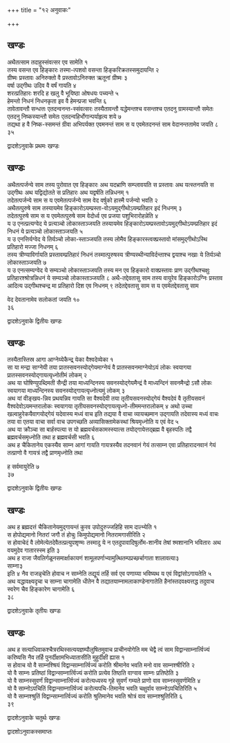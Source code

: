 +++
title = "१२ अनुवाकः"

+++
## खण्डः
 

अथैतत्साम तदाहुस्संवत्सर एव सामेति १   
तस्य वसन्त एव हिङ्कारः तस्मा-त्पशवो
वसन्ता हिङ्करिक्रतस्समुदायन्ति २   
ग्रीष्मः प्रस्तावः अनिरुक्तो वै
प्रस्तावोऽनिरुक्त ऋतूनां ग्रीष्मः ३   
वर्षा उद्गीथः उदिव
वै वर्षं गायति ४   
शरत्प्रतिहारः शरदि ह खलु वै भूयिष्ठा ओषधयः पच्यन्ते
५   
हेमन्तो निधनं निधनकृता इव वै हेमन्प्रजा भवन्ति ६   
तावेतावन्तौ सन्धत्तः
एतदन्वनन्त-स्संवत्सरः तस्यैतावन्तौ यद्धेमन्तश्च वसन्तश्च एतदनु
ग्रामस्यान्तौ समेतः एतदनु निष्कस्यान्तौ समेतः
एतदन्वहिर्भोगान्पर्याहृत्य शये ७   
तद्यथा ह
वै निष्क-स्समन्तं ग्रीवा अभिपर्यक्त एवमनन्तं साम स य एवमेतदनन्तं साम
वेदानन्ततामेव जयति ८   
३५

द्वादशेऽनुवाके प्रथमः खण्डः

## खण्डः 

 

अथैतत्पर्जन्ये साम तस्य पुरोवात एव हिङ्कारः अथ यदभ्राणि सम्प्लावयति स
प्रस्तावः अथ यत्स्तनयति स उद्गीथः अथ यद्विद्योतते स प्रतिहारः अथ
यद्वर्षति तन्निधनम् १   
तदेतत्पर्जन्ये साम स य एवमेतत्पर्जन्ये साम वेद
वर्षुको हास्मै पर्जन्यो भवति २   
अथैतत्पुरुषे साम तस्यायमेव
हिङ्कारोऽयम्प्रस्ता-वोऽयमुद्गीथोऽयम्प्रतिहार
इदं निधनम् ३   
तदेतत्पुरुषे साम स य एवमेतत्पुरुषे साम वेदोर्ध्व एव प्रजया
पशुभिरारोहन्नेति ४   
य उ एनत्प्रत्यग्वेद ये प्रत्यञ्चो लोकास्ताञ्जयति
तस्यायमेव हिङ्कारोऽयम्प्रस्तावोऽयमुद्गीथोऽयम्प्रतिहार इदं निधनं ये
प्रत्यञ्चो लोकास्ताञ्जयति ५   
य उ एनत्तिर्यग्वेद ये तिर्यञ्चो
लोका-स्ताञ्जयति तस्य लोमैव
हिङ्कारस्त्वक्प्रस्तावो
मांसमुद्गीथोऽस्थि प्रतिहारो मज्जा निधनम् ६   
तस्य
त्रीण्याविर्गायति प्रस्तावम्प्रतिहारं
निधनं तस्मात्पुरुषस्य त्रीण्यस्थीन्याविर्दन्ताश्च द्वयाश्च
नखाः ये तिर्यञ्चो लोकास्ताञ्जयति ७   
य उ एनत्सम्यग्वेद ये सम्यञ्चो
लोकास्ताञ्जयति तस्य मन एव हिङ्कारो वाक्प्रस्तावः प्राण उद्गीथश्चक्षुः
प्रतिहारश्श्रोत्रन्निधनं ये सम्यञ्चो लोकास्ताञ्जयति ८
अथै-तद्देवतासु साम तस्य वायुरेव हिङ्कारोऽग्निः
प्रस्ताव आदित्य उद्गीथश्चन्द्र मा प्रतिहारो दिश एव निधनम् ९
तदेतद्देवतासु साम स य एवमेतद्देवतासु साम 

वेद देवतानामेव सलोकतां जयति १०   
३६

द्वादशेऽनुवाके द्वितीयः खण्डः

## खण्डः 

 

तस्यैतास्तिस्र आगा आग्नेय्येकैन्द्र् येका वैश्वदेव्येका १   
सा या मन्द्रा
साग्नेयी तया प्रातस्सवनस्योद्गेयमाग्नेयं वै प्रातस्सवनमाग्नेयोऽयं लोकः
स्वयागया प्रातस्सवनस्योद्गायत्यृध्नोतीमं लोकम् २   
अथ या घोषिण्युपब्दिमती
सैन्द्री तया माध्यन्दिनस्य सवनस्योद्गेयमैन्द्रं वै माध्यन्दिनं
सवनमैन्द्रो ऽसौ लोकः स्वयागया माध्यन्दिनस्य
सवनस्योद्गायत्यृध्नोत्यमुं लोकम् ३   
अथ यां
वीङ्खय-न्निव प्रथयन्निव गायति सा वैश्वदेवी तया
तृतीयसवनस्योद्गेयं वैश्वदेवं वै
तृतीयसवनं वैश्वदेवोऽयमन्तरालोकः स्वयागया
तृतीयसवनस्योद्गायत्यृध्नो-तीममन्तरालोकम् ४
अथो उच्चा खल्वाहुरेकयैवागयोद्गेयं यदेवास्य मध्यं वाच इति तद्यया वै
वाचा व्यायच्छमान उद्गायति तदेवास्य मध्यं वाचः तया वा एतया वाचा सर्वा
वाच उपगच्छति अव्यासिक्तामेकस्थां श्रियमृध्नोति य एवं वेद ५   
अथ या
क्रौञ्चा सा बार्हस्पत्या स यो ब्रह्मवर्चसकामस्स्यात्स
तयोद्गायेत्तद्ब्रह्म वै बृहस्पतिः तद्वै ब्रह्मवर्चसमृध्नोति तथा ह
ब्रह्मवर्चसी भवति ६   
अथ ह चैकितानेय एकस्यैव साम्न आगां गायति
गायत्रस्यैव तदनवानं गेयं तत्साम्न एवा
प्रतिहारादनवानं गेयं तत्प्राणो वै गायत्रं
तद्वै प्राणमृध्नोति तथा 

ह सर्वमायुरेति ७   
३७

द्वादशेऽनुवाके द्वितीयः खण्डः

## खण्डः 

 

अथ ह ब्रह्मदत्तं चैकितानेयमुद्गायन्तं कुरव उपोदुरुज्जहिहि साम दाल्भ्येति
१   
स होपोद्यमानो नितरां जगौ तं होचुः किमुपोद्यमानो नितरामगासीरिति २   
स
होवाचेदं वै लोमेत्येतदेवैतत्प्रत्युपशृण्मः तस्मादु ये न
एतदुपावादिषुर्लोम-शानीव तेषां श्मशानानि भवितारः अथ
वयमुदेव गातारस्स्म इति ३   
अथ ह राजा जैवलिर्गळूनसमार्क्षाकायणं
शामूलपर्णाभ्यामुत्थितम्पप्रच्छर्चागाता शालावत्या३   
साम्ना३   
इति ४
नैव राजन्नृचेति होवाच न साम्नेति तद्यूयं तर्हि सर्व एव पणाय्या भविष्यथ
य एवं विद्वांसोऽगायतेति ५   
अथ यद्धावक्ष्यदृचा च साम्ना चागामेति धीतेन वै
तद्यातयाम्नामलाकाण्डेनागातेति हैनांस्तदवक्ष्यत्तद्ध तदुवाच स्वरेण चैव हिङ्कारेण चागामेति ६   
३८

द्वादशेऽनुवाके तृतीयः खण्डः

## खण्डः 

 

अथ ह सत्याधिवाकश्चैत्ररथिस्सत्ययज्ञम्पौलुषितमुवाच प्राचीनयोगेति मम
चेद्वै त्वं साम विद्वान्साम्नार्त्विज्यं करिष्यसि नैव तर्हि
पुनर्दीक्षामभिध्यातासीति मुहुर्दीक्षी ह्यास १   
स होवाच यो वै
साम्नश्श्रियं विद्वान्साम्नार्त्विज्यं करोति
श्रीमानेव भवति मनो वाव साम्नश्श्रीरिति २   
यो वै साम्नः
प्रतिष्ठां विद्वान्साम्नार्त्विज्यं करोति प्रत्येव तिष्ठति
वाग्वाव साम्नः प्रतिष्ठेति ३   
यो वै साम्नस्सुवर्णं
विद्वान्साम्नार्त्विज्यं
करोत्यध्यस्य गृहे सुवर्णं गम्यते प्राणो वाव साम्नस्सुवर्णमिति ४   
यो
वै साम्नोऽपचितिं विद्वान्साम्नार्त्विज्यं करोत्यपचि-तिमानेव भवति
चक्षुर्वाव साम्नोऽपचितिरिति ५   
यो वै साम्नश्श्रुतिं विद्वान्साम्नार्त्विज्यं करोति श्रुतिमानेव भवति श्रोत्रं वाव साम्नश्श्रुतिरिति
६   
३९

द्वादशेऽनुवाके चतुर्थः खण्डः


द्वादशोऽनुवाकस्समाप्तः 
